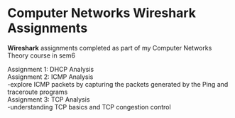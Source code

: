 # Computer Networks Wireshark Assignments

**Wireshark** assignments completed as part of my Computer Networks Theory course in sem6  

Assignment 1: DHCP Analysis  
Assignment 2: ICMP Analysis  
                  -explore ICMP packets by capturing the packets generated by the Ping and traceroute programs    
Assignment 3: TCP Analysis  
                  -understanding TCP basics and TCP congestion control    
